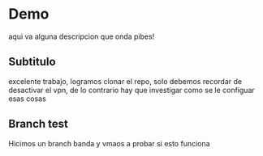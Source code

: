  # Demo
 
 aqui va alguna descripcion
 que onda pibes!

## Subtitulo
excelente trabajo, logramos clonar el repo, solo debemos recordar de desactivar el vpn, de lo contrario hay que investigar como se le configuar esas cosas 

## Branch test
Hicimos un branch banda y vmaos a probar si esto funciona
